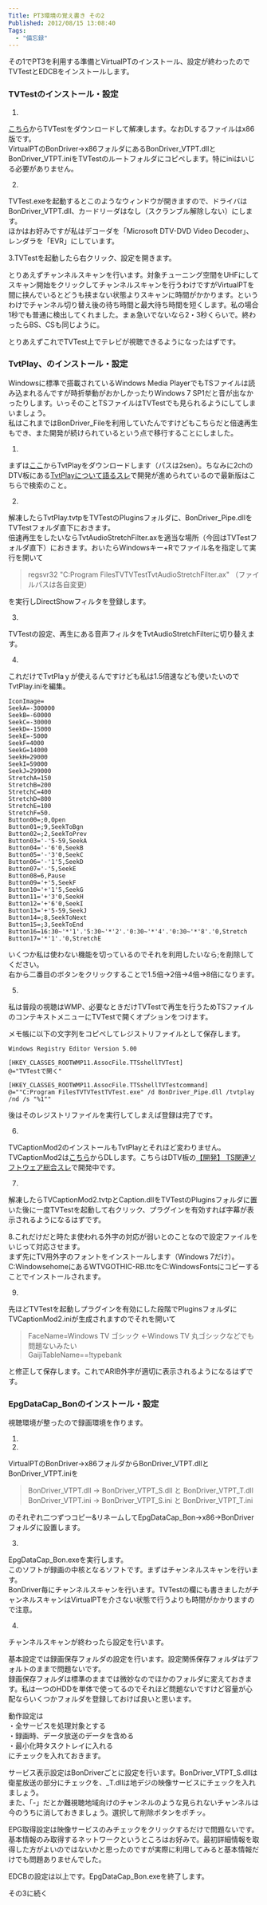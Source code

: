 ```yaml
---
Title: PT3環境の覚え書き その2
Published: 2012/08/15 13:08:40
Tags:
  - "備忘録"
---
```

その1でPT3を利用する準備とVirtualPTのインストール、設定が終わったのでTVTestとEDCBをインストールします。


### TVTestのインストール・設定

1.      
[こちら](http://tvtest.zzl.org/)からTVTestをダウンロードして解凍します。なおDLするファイルはx86版です。       
VirtualPTのBonDriver→x86フォルダにあるBonDriver_VTPT.dllとBonDriver_VTPT.iniをTVTestのルートフォルダにコピペします。特にiniはいじる必要がありません。

2.      
TVTest.exeを起動するとこのようなウィンドウが開きますので、ドライバはBonDriver_VTPT.dll、カードリーダはなし（スクランブル解除しない）にします。  
ほかはお好みですが私はデコーダを「Microsoft DTV-DVD Video Decoder」、レンダラを「EVR」にしています。       

3.TVTestを起動したら右クリック、設定を開きます。

とりあえずチャンネルスキャンを行います。対象チューニング空間をUHFにしてスキャン開始をクリックしてチャンネルスキャンを行うわけですがVirtualPTを間に挟んでいるとどうも挟まない状態よりスキャンに時間がかかります。というわけでチャンネル切り替え後の待ち時間と最大待ち時間を短くします。私の場合1秒でも普通に検出してくれました。まぁ急いでないなら2・3秒くらいで。終わったらBS、CSも同じように。      


とりあえずこれでTVTest上でテレビが視聴できるようになったはずです。

### TvtPlay、のインストール・設定
Windowsに標準で搭載されているWindows Media PlayerでもTSファイルは読み込まれるんですが時折挙動がおかしかったりWindows 7 SP1だと音が出なかったりします。いっそのことTSファイルはTVTestでも見られるようにしてしまいましょう。       
私はこれまではBonDriver_Fileを利用していたんですけどもこちらだと倍速再生もでき、また開発が続けられているという点で移行することにしました。

1.      
まずは[ここ](http://www1.axfc.net/uploader/Sc/so/361435)からTvtPlayをダウンロードします（パスは2sen）。ちなみに2chのDTV板にある[TvtPlayについて語るスレ](http://find.2ch.net/?STR=TvtPlay%A4%CB%A4%C4%A4%A4%A4%C6%B8%EC%A4%EB%A5%B9%A5%EC)で開発が進められているので最新版はこちらで検索のこと。

2.      
解凍したらTvtPlay.tvtpをTVTestのPluginsフォルダに、BonDriver_Pipe.dllをTVTestフォルダ直下におきます。       
倍速再生をしたいならTvtAudioStretchFilter.axを適当な場所（今回はTVTestフォルダ直下）におきます。おいたらWindowsキー+Rでファイル名を指定して実行を開いて

> regsvr32 "C:Program FilesTVTVTestTvtAudioStretchFilter.ax" （ファイルパスは各自変更）

を実行しDirectShowフィルタを登録します。

3.      
TVTestの設定、再生にある音声フィルタをTvtAudioStretchFilterに切り替えます。       

4.     
これだけでTvtPlaｙが使えるんですけども私は1.5倍速なども使いたいのでTvtPlay.iniを編集。

```
IconImage=       
SeekA=-300000        
SeekB=-60000        
SeekC=-30000        
SeekD=-15000        
SeekE=-5000        
SeekF=4000        
SeekG=14000        
SeekH=29000        
SeekI=59000        
SeekJ=299000        
StretchA=150        
StretchB=200        
StretchC=400        
StretchD=800        
StretchE=100        
StretchF=50.        
Button00=;0,Open        
Button01=;9,SeekToBgn        
Button02=;2,SeekToPrev        
Button03='-'5-59,SeekA        
Button04='-'6'0,SeekB        
Button05='-'3'0,SeekC        
Button06='-'1'5,SeekD        
Button07='-'5,SeekE        
Button08=6,Pause        
Button09='+'5,SeekF        
Button10='+'1'5,SeekG        
Button11='+'3'0,SeekH        
Button12='+'6'0,SeekI        
Button13='+'5-59,SeekJ        
Button14=;8,SeekToNext        
Button15=;3,SeekToEnd        
Button16=16:30~'*'1'.'5:30~'*'2'.'0:30~'*'4'.'0:30~'*'8'.'0,Stretch        
Button17='*'1'.'0,StretchE
``` 

いくつか私は使わない機能を切っているのでそれを利用したいなら;を削除してください。     
右から二番目のボタンをクリックすることで1.5倍→2倍→4倍→8倍になります。

5.
私は普段の視聴はWMP、必要なときだけTVTestで再生を行うためTSファイルのコンテキストメニューにTVTestで開くオプションをつけます。

メモ帳に以下の文字列をコピペしてレジストリファイルとして保存します。

```reg
Windows Registry Editor Version 5.00

[HKEY_CLASSES_ROOTWMP11.AssocFile.TTSshellTVTest]        
@="TVTestで開く"

[HKEY_CLASSES_ROOTWMP11.AssocFile.TTSshellTVTestcommand]        
@=""C:Program FilesTVTVTestTVTest.exe" /d BonDriver_Pipe.dll /tvtplay /nd /s "%1""
```

後はそのレジストリファイルを実行してしまえば登録は完了です。

6.   
TVCaptionMod2のインストールもTvtPlayとそれほど変わりません。       
TVCaptionMod2は[こちら](http://www1.axfc.net/uploader/Sc/so/370603)からDLします。こちらはDTV板の[【開発】 TS関連ソフトウェア総合スレ](http://find.2ch.net/?STR=TS%B4%D8%CF%A2%A5%BD%A5%D5%A5%C8%A5%A6%A5%A7%A5%A2%C1%ED%B9%E7%A5%B9%A5%EC&COUNT=10&TYPE=TITLE&BBS=ALL)で開発中です。

7.      
解凍したらTVCaptionMod2.tvtpとCaption.dllをTVTestのPluginsフォルダに置いた後に一度TVTestを起動して右クリック、プラグインを有効すれば字幕が表示されるようになるはずです。

8.これだけだと時たま使われる外字の対応が弱いとのことなので設定ファイルをいじって対応させます。      
まず先にTV用外字のフォントをインストールします（Windows 7だけ）。       
C:WindowsehomeにあるWTVGOTHIC-RB.ttcをC:WindowsFontsにコピーすることでインストールされます。

9.      
先ほどTVTestを起動しプラグインを有効にした段階でPluginsフォルダにTVCaptionMod2.iniが生成されますのでそれを開いて

> FaceName=Windows TV ゴシック ←Windows TV 丸ゴシックなどでも問題ないみたい        
> GaijiTableName==!typebank

と修正して保存します。これでARIB外字が適切に表示されるようになるはずです。

### EpgDataCap_Bonのインストール・設定

視聴環境が整ったので録画環境を作ります。

1.

2.      
VirtualPTのBonDriver→x86フォルダからBonDriver_VTPT.dllとBonDriver_VTPT.iniを

> BonDriver_VTPT.dll → BonDriver_VTPT_S.dll と BonDriver_VTPT_T.dll        
> BonDriver_VTPT.ini → BonDriver_VTPT_S.ini と BonDriver_VTPT_T.ini

のそれぞれ二つずつコピー&リネームしてEpgDataCap_Bon→x86→BonDriverフォルダに設置します。      

3.      
EpgDataCap_Bon.exeを実行します。       
このソフトが録画の中核となるソフトです。まずはチャンネルスキャンを行います。       
BonDriver毎にチャンネルスキャンを行います。TVTestの欄にも書きましたがチャンネルスキャンはVirtualPTを介さない状態で行うよりも時間がかかりますので注意。

4.      
チャンネルスキャンが終わったら設定を行います。

基本設定では録画保存フォルダの設定を行います。設定関係保存フォルダはデフォルトのままで問題ないです。      
録画保存フォルダは標準のままでは微妙なのでほかのフォルダに変えておきます。私は一つのHDDを単体で使ってるのでそれほど問題ないですけど容量が心配ならいくつかフォルダを登録しておけば良いと思います。   

動作設定は      
・全サービスを処理対象とする       
・録画時、データ放送のデータを含める       
・最小化時タスクトレイに入れる       
にチェックを入れておきます。

サービス表示設定はBonDriverごとに設定を行います。BonDriver_VTPT_S.dllは衛星放送の部分にチェックを、_T.dllは地デジの映像サービスにチェックを入れましょう。      
また、「-」だとか難視聴地域向けのチャンネルのような見られないチャンネルは今のうちに消しておきましょう。選択して削除ボタンをポチッ。       

EPG取得設定は映像サービスのみチェックをクリックするだけで問題ないです。      
基本情報のみ取得するネットワークというところはお好みで。最初詳細情報を取得した方がよいのではないかと思ったのですが実際に利用してみると基本情報だけでも問題ありませんでした。       

EDCBの設定は以上です。EpgDataCap_Bon.exeを終了します。

その3に続く

